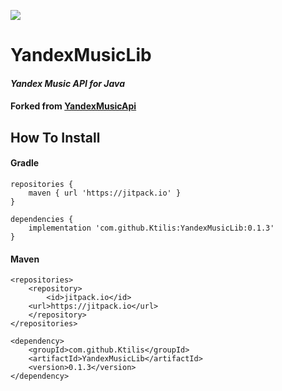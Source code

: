 [![](https://jitpack.io/v/Ktilis/YandexMusicLib.svg)](https://jitpack.io/#Ktilis/YandexMusicLib)

# YandexMusicLib
#### _Yandex Music API for Java_
#### Forked from [YandexMusicApi](https://gitlab.com/KirMozor/YandexMusicApi)

## How To Install
#### Gradle
```
repositories {
    maven { url 'https://jitpack.io' }
}
```
```
dependencies {
    implementation 'com.github.Ktilis:YandexMusicLib:0.1.3'
}
```

#### Maven
```
<repositories>
	<repository>
        <id>jitpack.io</id>
	<url>https://jitpack.io</url>
	</repository>
</repositories>
```
```
<dependency>
	<groupId>com.github.Ktilis</groupId>
	<artifactId>YandexMusicLib</artifactId>
	<version>0.1.3</version>
</dependency>
```
